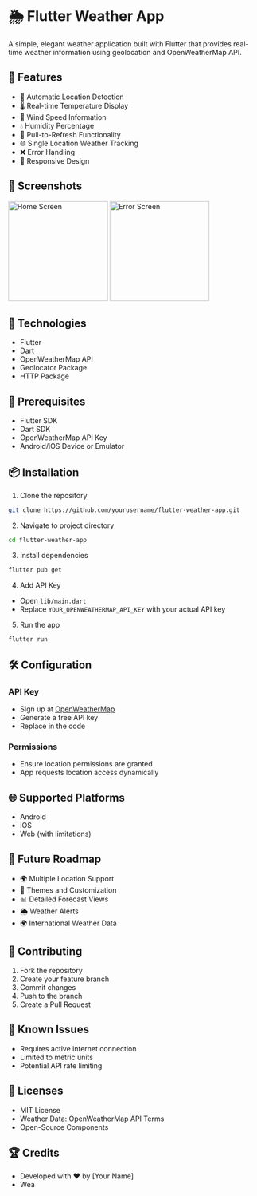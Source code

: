 # 🌦️ Flutter Weather App

A simple, elegant weather application built with Flutter that provides real-time weather information using geolocation and OpenWeatherMap API.

## 🌈 Features

- 📍 Automatic Location Detection
- 🌡️ Real-time Temperature Display
- 💨 Wind Speed Information
- 💧 Humidity Percentage
- 🔄 Pull-to-Refresh Functionality
- 🌐 Single Location Weather Tracking
- ❌ Error Handling
- 📱 Responsive Design

## 📱 Screenshots

<img src="screenshots/weather_home.png" width="200" alt="Home Screen">
<img src="screenshots/weather_error.png" width="200" alt="Error Screen">

## 🚀 Technologies

- Flutter
- Dart
- OpenWeatherMap API
- Geolocator Package
- HTTP Package

## 🔧 Prerequisites

- Flutter SDK
- Dart SDK
- OpenWeatherMap API Key
- Android/iOS Device or Emulator

## 📦 Installation

1. Clone the repository
```bash
git clone https://github.com/yourusername/flutter-weather-app.git
```

2. Navigate to project directory
```bash
cd flutter-weather-app
```

3. Install dependencies
```bash
flutter pub get
```

4. Add API Key
- Open `lib/main.dart`
- Replace `YOUR_OPENWEATHERMAP_API_KEY` with your actual API key

5. Run the app
```bash
flutter run
```

## 🛠 Configuration

### API Key
- Sign up at [OpenWeatherMap](https://openweathermap.org/)
- Generate a free API key
- Replace in the code

### Permissions
- Ensure location permissions are granted
- App requests location access dynamically

## 🌐 Supported Platforms

- Android
- iOS
- Web (with limitations)

## 🔮 Future Roadmap

- 🌍 Multiple Location Support
- 🌈 Themes and Customization
- 📊 Detailed Forecast Views
- 🌦️ Weather Alerts
- 🌍 International Weather Data

## 🤝 Contributing

1. Fork the repository
2. Create your feature branch
3. Commit changes
4. Push to the branch
5. Create a Pull Request

## 🐛 Known Issues

- Requires active internet connection
- Limited to metric units
- Potential API rate limiting

## 📄 Licenses

- MIT License
- Weather Data: OpenWeatherMap API Terms
- Open-Source Components

## 🏆 Credits

- Developed with ❤️ by [Your Name]
- Wea